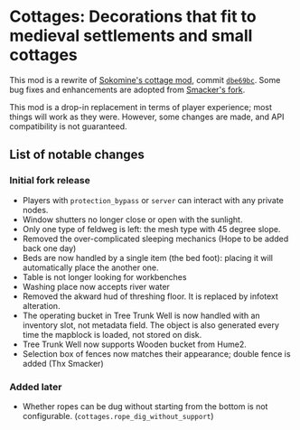 # Cottages: Decorations that fit to medieval settlements and small cottages

This mod is a rewrite of [Sokomine's cottage mod](https://github.com/Sokomine/cottages), commit [`dbe69bc`](https://github.com/Sokomine/cottages/commit/dbe69bcfafa2efc256554b9fa3b9196b35928f1e). Some bug fixes and enhancements are adopted from [Smacker's fork](https://github.com/h-v-smacker/cottages).

This mod is a drop-in replacement in terms of player experience; most things will work as they were. However, some changes are made, and API compatibility is not guaranteed.


## List of notable changes

### Initial fork release

* Players with `protection_bypass` or `server` can interact with any private nodes.
* Window shutters no longer close or open with the sunlight.
* Only one type of feldweg is left: the mesh type with 45 degree slope.
* Removed the over-complicated sleeping mechanics (Hope to be added back one day)
* Beds are now handled by a single item (the bed foot): placing it will automatically place the another one.
* Table is not longer looking for workbenches
* Washing place now accepts river water
* Removed the akward hud of threshing floor. It is replaced by infotext alteration.
* The operating bucket in Tree Trunk Well is now handled with an inventory slot, not metadata field. The object is also generated every time the mapblock is loaded, not stored on disk.
* Tree Trunk Well now supports Wooden bucket from Hume2.
* Selection box of fences now matches their appearance; double fence is added (Thx Smacker)

### Added later

* Whether ropes can be dug without starting from the bottom is not configurable. (`cottages.rope_dig_without_support`)
